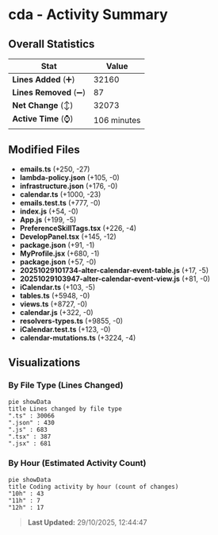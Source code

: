 # cda - Activity Summary 

## Overall Statistics

| Stat                   | Value                                                             |
| ---------------------- | ----------------------------------------------------------------- |
| **Lines Added** (➕)   | 32160                                          |
| **Lines Removed** (➖) | 87                                        |
| **Net Change** (↕)    | 32073                |
| **Active Time** (⌚)   | 106 minutes |


## Modified Files
- **emails.ts** (+250, -27)
- **lambda-policy.json** (+105, -0)
- **infrastructure.json** (+176, -0)
- **calendar.ts** (+1000, -23)
- **emails.test.ts** (+777, -0)
- **index.js** (+54, -0)
- **App.js** (+199, -5)
- **PreferenceSkillTags.tsx** (+226, -4)
- **DevelopPanel.tsx** (+145, -12)
- **package.json** (+91, -1)
- **MyProfile.jsx** (+680, -1)
- **package.json** (+57, -0)
- **20251029101734-alter-calendar-event-table.js** (+17, -5)
- **20251029103947-alter-calendar-event-view.js** (+81, -0)
- **iCalendar.ts** (+103, -5)
- **tables.ts** (+5948, -0)
- **views.ts** (+8727, -0)
- **calendar.js** (+322, -0)
- **resolvers-types.ts** (+9855, -0)
- **iCalendar.test.ts** (+123, -0)
- **calendar-mutations.ts** (+3224, -4)

## Visualizations

### By File Type (Lines Changed)

```mermaid
pie showData
title Lines changed by file type
".ts" : 30066
".json" : 430
".js" : 683
".tsx" : 387
".jsx" : 681
```

### By Hour (Estimated Activity Count)

```mermaid
pie showData
title Coding activity by hour (count of changes)
"10h" : 43
"11h" : 7
"12h" : 17
```


> **Last Updated:** 29/10/2025, 12:44:47